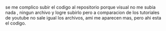 se me complico subir el codigo al repositorio porque visual no me subia nada , ningun archivo y logre subirlo pero a comparacion de los tutoriales de youtube no sale igual los archivos, ami me aparecen mas, pero ahi esta el codigo.
